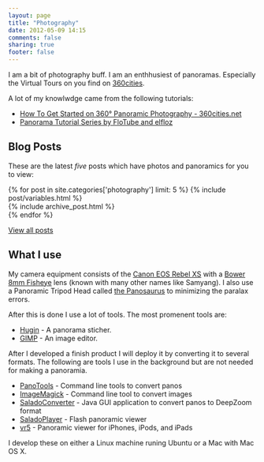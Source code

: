 ```yaml
---
layout: page
title: "Photography"
date: 2012-05-09 14:15
comments: false
sharing: true
footer: false
---
```

I am a bit of photography buff. I am an enthhusiest of panoramas. Especially
the Virtual Tours on you find on [360cities](http://360cities.net/).

A lot of my knowlwdge came from the following tutorials:

* [How To Get Started on 360° Panoramic Photography - 360cities.net](http://help.360cities.net/taking-panoramic-pictures/how-to-get-started)
* [Panorama Tutorial Series by FloTube and elfloz](http://www.youtube.com/playlist?list=PL15B8C737F69319BE)

## Blog Posts ##

These are the latest _five_ posts which have photos and panoramics for you to
view:

<div id="blog-archives">
{% for post in site.categories['photography'] limit: 5 %}
{% include post/variables.html %}
<article>
  {% include archive_post.html %}
</article>
{% endfor %}
</div>

[View all posts](/blog/categories/photography/)

## What I use ##

My camera equipment consists of the [Canon EOS Rebel XS][1] with a [Bower 8mm
Fisheye][2] lens (known with many other names like Samyang). I also use a
Panoramic Tripod Head called [the Panosaurus][panosaurus] to minimizing the
paralax errors.

After this is done I use a lot of tools. The most promenent tools are:

* [Hugin][hugin] - A panorama sticher.
* [GIMP][gimp] - An image editor.

After I developed a finish product I will deploy it by converting it to several
formats. The following are tools I use in the background but are not needed for
making a panoramia.

* [PanoTools](http://panotools.sourceforge.net/) - Command line tools to convert panos
* [ImageMagick](http://www.imagemagick.org/) - Command line tool to convert images
* [SaladoConverter][salado] - Java GUI application to convert panos to DeepZoom format
* [SaladoPlayer][salado] - Flash panoramic viewer
* [vr5](http://www.vrhabitat.com/#vr5) - Panoramic viewer for iPhones, iPods, and iPads

[1]: http://www.usa.canon.com/cusa/support/consumer/eos_slr_camera_systems/eos_digital_slr_cameras/eos_rebel_xs_18_55is_kit
[2]: http://www.photozone.de/canon-eos/526-samyang8f35eos
[panosaurus]: http://gregwired.com/pano/Pano.htm
[hugin]: http://hugin.sourceforge.net/
[gimp]: http://www.gimp.org/
[salado]: http://panozona.com/wiki/Main_Page

I develop these on either a Linux machine runing Ubuntu or a Mac with Mac OS X.
